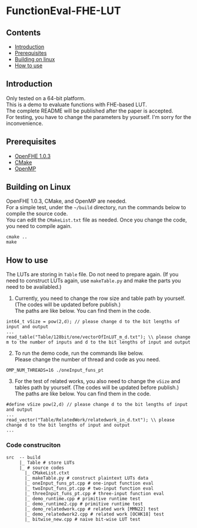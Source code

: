 # FunctionEval-FHE-LUT

## Contents
- [Introduction](#introduction)
- [Prerequisites](#prerequisites)
- [Building on linux](#building-on-linux)
- [How to use](#how-to-use)

## Introduction
Only tested on a 64-bit platform.<br>
This is a demo to evaluate functions with FHE-based LUT.<br>
The complete README will be published after the paper is accepted.<br>
For testing, you have to change the parameters by yourself. I'm sorry for the inconvenience.

## Prerequisites
- [OpenFHE 1.0.3](https://github.com/openfheorg/openfhe-development)
- [CMake](https://cmake.org/)
- [OpenMP](https://www.openmp.org/)

## Building on Linux
OpenFHE 1.0.3, CMake, and OpenMP are needed.<br>
For a simple test, under the `~/build` directory, run the commands below to compile the source code.<br>
You can edit the `CMakeList.txt` file as needed. Once you change the code, you need to compile again.
```
cmake ..
make
```

## How to use
The LUTs are storing in `Table` file. Do not need to prepare again. (If you need to construct LUTs again, use `makeTable.py` and make the parts you need to be availabled.)

1. Currently, you need to change the row size and table path by yourself. (The codes will be updated before publish.)<br>
The paths are like below. You can find them in the code.
```
int64_t vSize = pow(2,d); // please change d to the bit lengths of input and output
...
read_table("Table/128bit/one/vectorOfInLUT_m_d.txt"); \\ please change m to the number of inputs and d to the bit lengths of input and output
```
2. To run the demo code, run the commands like below.<br>
Please change the number of thread and code as you need.
```
OMP_NUM_THREADS=16 ./oneInput_funs_pt
```
3. For the test of related works, you also need to change the `vSize` and tables path by yourself. (The codes will be updated before publish.)<br>
The paths are like below. You can find them in the code.
```
#define vSize pow(2,d) // please change d to the bit lengths of input and output
...
read_vector("Table/RelatedWork/relatedwork_in_d.txt"); \\ please change d to the bit lengths of input and output
...
```

### Code construciton
```
src  -- build
     |_ Table # store LUTs
     |_ # source codes
       |_ CMakeList.ctxt
       |_ makeTable.py # construct plaintext LUTs data
       |_ oneInput_funs_pt.cpp # one-input function eval
       |_ twoInput_funs_pt.cpp # two-input function eval
       |_ threeInput_funs_pt.cpp # three-input function eval
       |_ demo_runtime.cpp # primitive runtime test
       |_ demo_runtime2.cpp # primitive runtime test
       |_ demo_relatedwork.cpp # related work [MMN22] test
       |_ demo_relatedwork2.cpp # related work [OCHK18] test
       |_ bitwise_new.cpp # naive bit-wise LUT test
```
